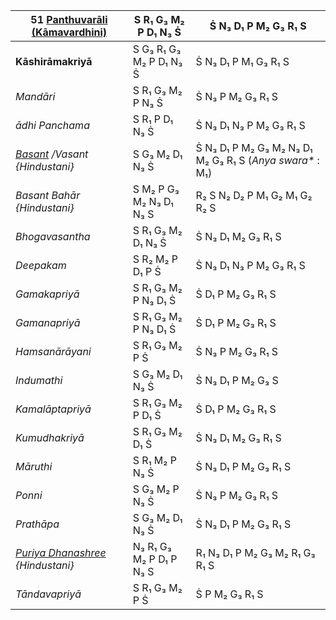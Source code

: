 | **51 [Panthuvarāli (Kāmavardhini)](https://en.wikipedia.org/wiki/Kamavardhini "Kamavardhini")**         | S R₁ G₃ M₂ P D₁ N₃ Ṡ    | Ṡ N₃ D₁ P M₂ G₃ R₁ S                                      |
| ------------------------------------------------------------------------------------------------------- | ----------------------- | --------------------------------------------------------- |
| **Kāshirāmakriyā**                                                                                      | S G₃ R₁ G₃ M₂ P D₁ N₃ Ṡ | Ṡ N₃ D₁ P M₁ G₃ R₁ S                                      |
| _Mandāri_                                                                                               | S R₁ G₃ M₂ P N₃ Ṡ       | Ṡ N₃ P M₂ G₃ R₁ S                                         |
| _ādhi Panchama_                                                                                         | S R₁ P D₁ N₃ Ṡ          | Ṡ N₃ D₁ N₃ P M₂ G₃ R₁ S                                   |
| _[Basant](https://en.wikipedia.org/wiki/Basant_(raga) "Basant (raga)") /Vasant {Hindustani}_            | S G₃ M₂ D₁ N₃ Ṡ         | Ṡ N₃ D₁ P M₂ G₃ M₂ N₃ D₁ M₂ G₃ R₁ S (_Anya swara\*_ : M₁) |
| _Basant Bahār {Hindustani}_                                                                             | S M₂ P G₃ M₂ N₃ D₁ N₃ S | R₂ S N₂ D₂ P M₁ G₂ M₁ G₂ R₂ S                             |
| _Bhogavasantha_                                                                                         | S R₁ G₃ M₂ D₁ N₃ Ṡ      | Ṡ N₃ D₁ M₂ G₃ R₁ S                                        |
| _Deepakam_                                                                                              | S R₂ M₂ P D₁ P Ṡ        | Ṡ N₃ D₁ N₃ P M₂ G₃ R₁ S                                   |
| _Gamakapriyā_                                                                                           | S R₁ G₃ M₂ P N₃ D₁ Ṡ    | Ṡ D₁ P M₂ G₃ R₁ S                                         |
| _Gamanapriyā_                                                                                           | S R₁ G₃ M₂ P N₃ D₁ Ṡ    | Ṡ D₁ P M₂ G₃ R₁ S                                         |
| _Hamsanārāyani_                                                                                         | S R₁ G₃ M₂ P Ṡ          | Ṡ N₃ P M₂ G₃ R₁ S                                         |
| _Indumathi_                                                                                             | S G₃ M₂ D₁ N₃ Ṡ         | Ṡ N₃ D₁ P M₂ G₃ S                                         |
| _Kamalāptapriyā_                                                                                        | S R₁ G₃ M₂ P D₁ Ṡ       | Ṡ D₁ P M₂ G₃ R₁ S                                         |
| _Kumudhakriyā_                                                                                          | S R₁ G₃ M₂ D₁ Ṡ         | Ṡ N₃ D₁ M₂ G₃ R₁ S                                        |
| _Māruthi_                                                                                               | S R₁ M₂ P N₃ Ṡ          | Ṡ N₃ D₁ P M₂ G₃ R₁ S                                      |
| _Ponni_                                                                                                 | S G₃ M₂ P N₃ Ṡ          | Ṡ N₃ P M₂ G₃ R₁ S                                         |
| _Prathāpa_                                                                                              | S G₃ M₂ D₁ N₃ Ṡ         | Ṡ N₃ D₁ P M₂ G₃ R₁ S                                      |
| _[Puriya Dhanashree](https://en.wikipedia.org/wiki/Puriya_Dhanashree "Puriya Dhanashree") {Hindustani}_ | N₃ R₁ G₃ M₂ P D₁ P N₃ S | R₁ N₃ D₁ P M₂ G₃ M₂ R₁ G₃ R₁ S                            |
| _Tāndavapriyā_                                                                                          | S R₁ G₃ M₂ P Ṡ          | Ṡ P M₂ G₃ R₁ S                                            |

